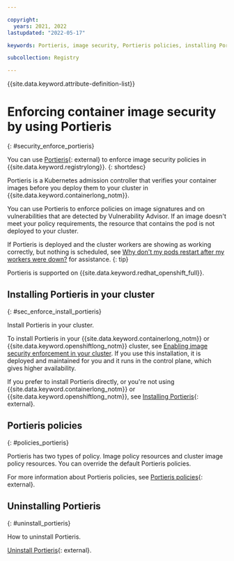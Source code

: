 ```yaml
---

copyright:
  years: 2021, 2022
lastupdated: "2022-05-17"

keywords: Portieris, image security, Portieris policies, installing Portieris, security, removing Portieris, policies, cluster

subcollection: Registry

---
```


{{site.data.keyword.attribute-definition-list}}

# Enforcing container image security by using Portieris
{: #security_enforce_portieris}

You can use [Portieris](https://github.com/IBM/portieris){: external} to enforce image security policies in {{site.data.keyword.registrylong}}.
{: shortdesc}

Portieris is a Kubernetes admission controller that verifies your container images before you deploy them to your cluster in {{site.data.keyword.containerlong_notm}}.

You can use Portieris to enforce policies on image signatures and on vulnerabilities that are detected by Vulnerability Advisor. If an image doesn't meet your policy requirements, the resource that contains the pod is not deployed to your cluster.

If Portieris is deployed and the cluster workers are showing as working correctly, but nothing is scheduled, see [Why don't my pods restart after my workers were down?](/docs/Registry?topic=Registry-troubleshoot-pods) for assistance.
{: tip}

Portieris is supported on {{site.data.keyword.redhat_openshift_full}}.

## Installing Portieris in your cluster
{: #sec_enforce_install_portieris}

Install Portieris in your cluster.

To install Portieris in your {{site.data.keyword.containerlong_notm}} or {{site.data.keyword.openshiftlong_notm}} cluster, see [Enabling image security enforcement in your cluster](/docs/containers?topic=containers-images#portieris-image-sec). If you use this installation, it is deployed and maintained for you and it runs in the control plane, which gives higher availability.

If you prefer to install Portieris directly, or you're not using {{site.data.keyword.containerlong_notm}} or {{site.data.keyword.openshiftlong_notm}}, see [Installing Portieris](https://github.com/IBM/portieris#installing-portieris){: external}.

## Portieris policies
{: #policies_portieris}

Portieris has two types of policy. Image policy resources and cluster image policy resources. You can override the default Portieris policies.

For more information about Portieris policies, see [Portieris policies](https://github.com/IBM/portieris/blob/main/POLICIES.md){: external}.

## Uninstalling Portieris
{: #uninstall_portieris}

How to uninstall Portieris.

[Uninstall Portieris](https://github.com/IBM/portieris#uninstalling-portieris){: external}.


